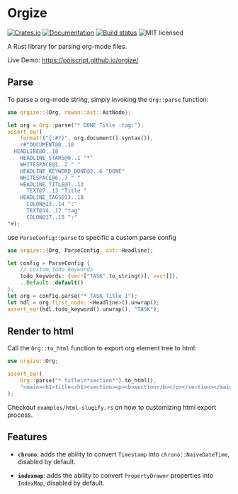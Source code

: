 # Orgize

[![Crates.io](https://img.shields.io/crates/v/orgize.svg)](https://crates.io/crates/orgize)
[![Documentation](https://docs.rs/orgize/badge.svg)](https://docs.rs/orgize)
[![Build status](https://img.shields.io/github/actions/workflow/status/PoiScript/orgize/ci.yml)](https://github.com/PoiScript/orgize/actions/workflows/ci.yml)
![MIT licensed](https://img.shields.io/badge/license-MIT-blue.svg)

A Rust library for parsing org-mode files.

Live Demo: <https://poiscript.github.io/orgize/>

## Parse

To parse a org-mode string, simply invoking the `Org::parse` function:

```rust
use orgize::{Org, rowan::ast::AstNode};

let org = Org::parse("* DONE Title :tag:");
assert_eq!(
    format!("{:#?}", org.document().syntax()),
    r#"DOCUMENT@0..18
  HEADLINE@0..18
    HEADLINE_STARS@0..1 "*"
    WHITESPACE@1..2 " "
    HEADLINE_KEYWORD_DONE@2..6 "DONE"
    WHITESPACE@6..7 " "
    HEADLINE_TITLE@7..13
      TEXT@7..13 "Title "
    HEADLINE_TAGS@13..18
      COLON@13..14 ":"
      TEXT@14..17 "tag"
      COLON@17..18 ":"
"#);
```

use `ParseConfig::parse` to specific a custom parse config

```rust
use orgize::{Org, ParseConfig, ast::Headline};

let config = ParseConfig {
    // custom todo keywords
    todo_keywords: (vec!["TASK".to_string()], vec![]),
    ..Default::default()
};
let org = config.parse("* TASK Title 1");
let hdl = org.first_node::<Headline>().unwrap();
assert_eq!(hdl.todo_keyword().unwrap(), "TASK");
```

## Render to html

Call the `Org::to_html` function to export org element tree to html:

```rust
use orgize::Org;

assert_eq!(
    Org::parse("* title\n*section*").to_html(),
    "<main><h1>title</h1><section><p><b>section</b></p></section></main>"
);
```

Checkout `examples/html-slugify.rs` on how to customizing html export process.

## Features

- **`chrono`**: adds the ability to convert `Timestamp` into `chrono::NaiveDateTime`, disabled by default.

- **`indexmap`**: adds the ability to convert `PropertyDrawer` properties into `IndexMap`, disabled by default.
